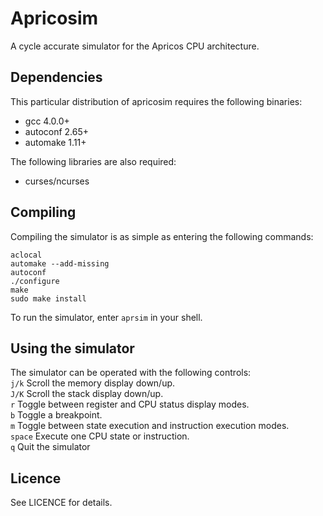 Apricosim
=========

A cycle accurate simulator for the Apricos CPU architecture.



Dependencies
------------

This particular distribution of apricosim requires the following binaries:

- gcc 4.0.0+
- autoconf 2.65+
- automake 1.11+


The following libraries are also required:

- curses/ncurses


Compiling
---------

Compiling the simulator is as simple as entering the following commands:
```
aclocal
automake --add-missing
autoconf
./configure
make
sudo make install
```

To run the simulator, enter `aprsim` in your shell.


Using the simulator
-------------------

The simulator can be operated with the following controls:  
`j/k`   Scroll the memory display down/up.  
`J/K`   Scroll the stack display down/up.  
`r`     Toggle between register and CPU status display modes.  
`b`     Toggle a breakpoint.  
`m`     Toggle between state execution and instruction execution modes.  
`space` Execute one CPU state or instruction.  
`q`     Quit the simulator


Licence
-------

See LICENCE for details.
